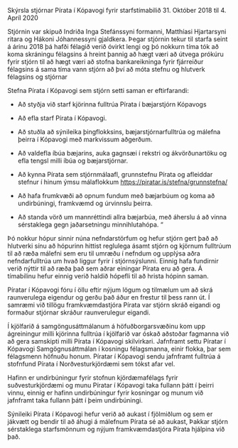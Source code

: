 Skýrsla stjórnar Pírata í Kópavogi fyrir starfstímabilið 31. Október 2018 til 4. Apríl 2020

Stjórnin var skipuð Indriða Inga Stefánssyni formanni, Matthíasi Hjartarsyni ritara og Hákoni Jóhannessyni gjaldkera.  Þegar stjórnin tekur til starfa seint á árinu 2018 þá hafði félagið verið óvirkt lengi og þó nokkurn tíma tók að koma skráningu félagsins á hreint þannig að hægt væri að útvega prókúru fyrir stjórn til að hægt væri að stofna bankareikninga fyrir fjárreiður félagsins á sama tíma vann stjórn að því að móta stefnu og hlutverk félagsins og stjórnar

Stefna Pírata í Kópavogi sem stjórn setti saman er eftirfarandi:

- Að styðja við starf kjörinna fulltrúa Pírata í bæjarstjórn Kópavogs

- Að efla starf Pírata í Kópavogi.

- Að stuðla að sýnileika þingflokksins, bæjarstjórnarfulltrúa og málefna þeirra í Kópavogi með markvissum aðgerðum.

- Að valdefla íbúa bæjarins, auka gagnsæi í rekstri og ákvörðunartöku og efla tengsl milli íbúa og bæjarstjórnar.

- Að kynna Pírata sem stjórnmálaafl, grunnstefnu Pírata og afleiddar stefnur í hinum ýmsu málaflokkum https://piratar.is/stefna/grunnstefna/  

- Að hafa frumkvæði að opnum fundum með bæjarbúum og koma að undirbúningi, framkvæmd og úrvinnslu þeirra.

- Að standa vörð um mannréttindi allra bæjarbúa, með áherslu á að vinna sérstaklega gegn jaðarsetningu minnihlutahópa. “


Þó nokkur hópur sinnir núna nefndarstörfum og hefur stjórn gert það að hlutverki sínu að hópurinn hittist reglulega ásamt stjórn og kjörnum fulltrúum til að ræða málefni sem eru til umræðu í nefndum og upplýsa aðra nefndarfulltrúa um hvað liggur fyrir í stjórnsýslunni.  Einnig hafa fundirnir verið nýttir til að ræða það sem aðrar einingar Pírata eru að gera.  Á tímabilinu hefur einnig verið haldið hópefli til að hrista hópinn saman.

Píratar í Kópavogi fóru í öllu eftir nýjum lögum og tilmælum um að skrá raunverulega eigendur og gerðu það áður en frestur til þess rann út.  Í samræmi við tillögu framkvæmdastjóra Pírata var stjórn skráð eigandi og formaður stjórnar skráður raunverulegur eigandi.

Í kjölfarið á samgöngusáttmálanum á höfuðborgarsvæðinu kom upp ágreiningur milli kjörinna fulltrúa í kjölfarið var óskað aðstoðar fagmanna við að gera samskipti milli Pírata í Kópavogi skilvirkari.  Jafnframt settu Píratar í Kópavogi Samgögnusáttmálan í kosningu félagsmanna, einir flokka, þar sem félagsmenn höfnuðu honum.  Píratar í Kópavogi sendu jafnframt fulltrúa á stofnfund Pírata í Norðvesturkjördæmi sem tókst afar vel.

Hafinn er undirbúningur fyrir stofnun kjördæmafélags fyrir suðvesturkjördæmi og munu Píratar í Kópavogi taka fullann þátt í þeirri vinnu, einnig er hafinn undirbúningur fyrir kosningar og munum við jafnframt taka fullann þátt í þeim undirbúningi.

Sýnileiki Pírata í Kópavogi hefur verið að aukast í fjölmiðlum og sem er jákvætt og bendir til að áhugi á málefnum Pírata sé að aukast, Þakkar stjórn sérstaklega starfsmönnum og nýjum framkvæmdastjóra Pírata hjálpina við það.  

